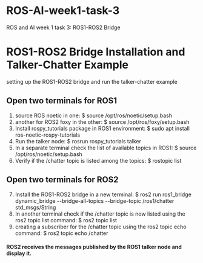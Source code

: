 # ROS-AI-week1-task-3
ROS and AI week 1 
task 3: ROS1-ROS2 Bridge

# ROS1-ROS2 Bridge Installation and Talker-Chatter Example
setting up the ROS1-ROS2 bridge and run the talker-chatter example
## Open two terminals for ROS1
1.	source ROS noetic in one: 
$ source /opt/ros/noetic/setup.bash
2. another for ROS2 foxy in the other: 
$ source /opt/ros/foxy/setup.bash
3.	Install rospy_tutorials package in ROS1 environment: 
$ sudo apt install ros-noetic-rospy-tutorials
4.	Run the talker node: 
$ rosrun rospy_tutorials talker
5.	In a separate terminal check the list of available topics in ROS1: 
$ source /opt/ros/noetic/setup.bash
6. Verify if the /chatter topic is listed among the topics: 
$ rostopic list

## Open two terminals for ROS2
7.	Install the ROS1-ROS2 bridge in a new terminal: 
$ ros2 run ros1_bridge dynamic_bridge --bridge-all-topics --bridge-topic /ros1/chatter std_msgs/String  
8.	In another terminal check if the /chatter topic is now listed using the ros2 topic list command: 
$ ros2 topic list
9.	creating a subscriber for the /chatter topic using the ros2 topic echo command: 
$ ros2 topic echo /chatter

#### ROS2 receives the messages published by the ROS1 talker node and display it.
